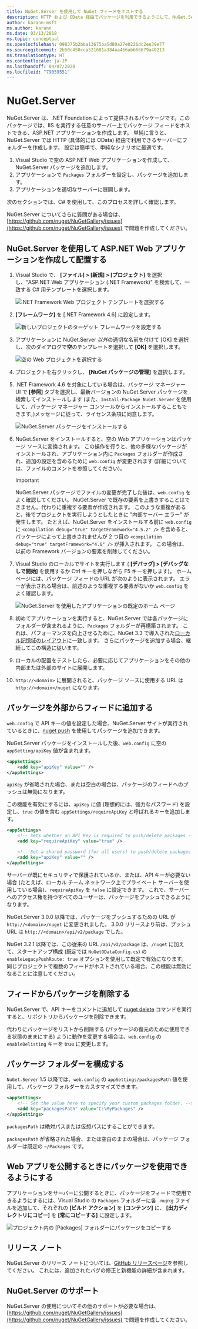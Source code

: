 ```yaml
---
title: NuGet.Server を使用して NuGet フィードをホストする
description: HTTP および OData 経由でパッケージを利用できるようにして、NuGet.Server を使用し、IIS を実行している任意のサーバー上に NuGet パッケージ フィードを作成およびホストする方法です。
author: karann-msft
ms.author: karann
ms.date: 03/13/2018
ms.topic: conceptual
ms.openlocfilehash: 098375b2bba13675ba5d80a27e0226dc2ee39e77
ms.sourcegitcommit: 2b50c450cca521681a384aa466ab666679a40213
ms.translationtype: HT
ms.contentlocale: ja-JP
ms.lasthandoff: 04/07/2020
ms.locfileid: "79059551"
---
```

# <a name="nugetserver"></a>NuGet.Server

NuGet.Server は、.NET Foundation によって提供されるパッケージです。このパッケージでは、IIS を実行する任意のサーバー上でパッケージ フィードをホストできる、ASP.NET アプリケーションを作成します。 単純に言うと、NuGet.Server では HTTP (具体的には OData) 経由で利用できるサーバーにフォルダーを作成します。 設定は簡単で、単純なシナリオに最適です。

1. Visual Studio で空の ASP.NET Web アプリケーションを作成して、NuGet.Server パッケージを追加します。
1. アプリケーションで `Packages` フォルダーを設定し、パッケージを追加します。
1. アプリケーションを適切なサーバーに展開します。

次のセクションでは、C# を使用して、このプロセスを詳しく確認します。

NuGet.Server についてさらに質問がある場合は、[https://github.com/nuget/NuGetGallery/issues](https://github.com/nuget/NuGetGallery/issues) で問題を作成してください。

## <a name="create-and-deploy-an-aspnet-web-application-with-nugetserver"></a>NuGet.Server を使用して ASP.NET Web アプリケーションを作成して配置する

1. Visual Studio で、 **[ファイル] > [新規] > [プロジェクト]** を選択し、"ASP.NET Web アプリケーション (.NET Framework)" を検索して、一致する C# 用テンプレートを選択します。

    ![.NET Framework Web プロジェクト テンプレートを選択する](media/Hosting_00-NuGet.Server-ProjectType.png)

1. **[フレームワーク]** を [.NET Framework 4.6] に設定します。

    ![新しいプロジェクトのターゲット フレームワークを設定する](media/Hosting_01-NuGet.Server-Set4.6.png)

1. アプリケーションに NuGet.Server *以外*の適切な名前を付けて [OK] を選択し、次のダイアログで**空**のテンプレートを選択して **[OK]** を選択します。

    ![空の Web プロジェクトを選択する](media/Hosting_02-NuGet.Server-Empty.png)

1. プロジェクトを右クリックし、 **[NuGet パッケージの管理]** を選択します。

1. .NET Framework 4.6 を対象にしている場合は、パッケージ マネージャー UI で **[参照]** タブを選択し、最新バージョンの NuGet.Server パッケージを検索してインストールします (また、`Install-Package NuGet.Server` を使用して、パッケージ マネージャー コンソールからインストールすることもできます。)メッセージに従って、ライセンス条項に同意します。

    ![NuGet.Server パッケージをインストールする](media/Hosting_03-NuGet.Server-Package.png)

1. NuGet.Server をインストールすると、空の Web アプリケーションはパッケージ ソースに変換されます。 この操作を行うと、他の多様なパッケージがインストールされ、アプリケーション内に `Packages` フォルダーが作成され、追加の設定を含めるために `web.config` が変更されます (詳細については、ファイルのコメントを参照してください)。

    > [!Important]
    > NuGet.Server パッケージでファイルの変更が完了した後は、`web.config` をよく確認してください。 NuGet.Server で既存の要素を上書きすることはできません。代わりに重複する要素が作成されます。 このような重複があると、後でプロジェクトを実行しようとしたときに "内部サーバー エラー" が発生します。 たとえば、NuGet.Server をインストールする前に `web.config` に `<compilation debug="true" targetFramework="4.5.2" />` を含めると、パッケージによって上書きされませんが 2 つ目の `<compilation debug="true" targetFramework="4.6" />` が挿入されます。 この場合は、以前の Framework バージョンの要素を削除してください。

1. Visual Studio のローカルでサイトを実行します ( **[デバッグ] > [デバッグなしで開始]** を使用するか Ctrl キーを押しながら F5 キーを押します)。 ホーム ページには、パッケージ フィードの URL が次のように表示されます。 エラーが表示される場合は、前述のような重複する要素がないか `web.config` をよく確認します。

    ![NuGet.Server を使用したアプリケーションの既定のホーム ページ](media/Hosting_04-NuGet.Server-FeedHomePage.png)

1.  初めてアプリケーションを実行すると、NuGet.Server では各パッケージにフォルダーが含まれるように、`Packages` フォルダーが再構築されます。 これは、パフォーマンスを向上させるために、NuGet 3.3 で導入された[ローカル記憶域のレイアウト](https://blog.nuget.org/20151118/nuget-3.3.html#folder-based-repository-commands)に一致します。 さらにパッケージを追加する場合、継続してこの構造に従います。

1. ローカルの配置をテストしたら、必要に応じてアプリケーションをその他の内部または外部のサイトに展開します。

1. `http://<domain>` に展開されると、パッケージ ソースに使用する URL は `http://<domain>/nuget` になります。

## <a name="adding-packages-to-the-feed-externally"></a>パッケージを外部からフィードに追加する

`web.config` で API キーの値を設定した場合、NuGet.Server サイトが実行されているときに、[nuget push](../reference/cli-reference/cli-ref-push.md) を使用してパッケージを追加できます。

NuGet.Server パッケージをインストールした後、`web.config` に空の `appSetting/apiKey` 値が含まれます。

```xml
<appSettings>
    <add key="apiKey" value="" />
</appSettings>
```

`apiKey` が省略された場合、または空白の場合は、パッケージのフィードへのプッシュは無効になります。

この機能を有効にするには、`apiKey` に値 (理想的には、強力なパスワード) を設定し、`true` の値を含む `appSettings/requireApiKey` と呼ばれるキーを追加します。

```xml
<appSettings>
    <!-- Sets whether an API Key is required to push/delete packages -->
    <add key="requireApiKey" value="true" />

    <!-- Set a shared password (for all users) to push/delete packages -->
    <add key="apiKey" value="" />
</appSettings>
```

サーバーが既にセキュリティで保護されているか、または、API キーが必要ない場合 (たとえば、ローカル チーム ネットワーク上でプライベート サーバーを使用している場合)、`requireApiKey` を `false` に設定できます。 これで、サーバーへのアクセス権を持つすべてのユーザーは、パッケージをプッシュできるようになります。

NuGet.Server 3.0.0 以降では、パッケージをプッシュするための URL が `http://<domain>/nuget` に変更されました。 3\.0.0 リリースより前は、プッシュ URL は `http://<domain>/api/v2/package` でした。

NuGet 3.2.1 以降では、この従来の URL `/api/v2/package` は、`/nuget` に加えて、スタートアップ構成 (既定では `NuGetODataConfig.cs`) の `enableLegacyPushRoute: true` オプションを使用して既定で有効になります。 同じプロジェクトで複数のフィードがホストされている場合、この機能は無効になることに注意してください。

## <a name="removing-packages-from-the-feed"></a>フィードからパッケージを削除する

NuGet.Server で、API キーをコメントに追加して [nuget delete](../reference/cli-reference/cli-ref-delete.md) コマンドを実行すると、リポジトリからパッケージを削除できます。

代わりにパッケージをリストから削除する (パッケージの復元のために使用できる状態のままにする) ように動作を変更する場合は、`web.config` の `enableDelisting` キーを true に変更します。

## <a name="configuring-the-packages-folder"></a>パッケージ フォルダーを構成する

`NuGet.Server` 1.5 以降では、`web.config` の `appSettings/packagesPath` 値を使用して、パッケージ フォルダーをカスタマイズできます。

```xml
<appSettings>
    <!-- Set the value here to specify your custom packages folder. -->
    <add key="packagesPath" value="C:\MyPackages" />
</appSettings>
```

`packagesPath` は絶対パスまたは仮想パスにすることができます。

`packagesPath` が省略された場合、または空白のままの場合は、パッケージ フォルダーは既定の `~/Packages` です。

## <a name="making-packages-available-when-you-publish-the-web-app"></a>Web アプリを公開するときにパッケージを使用できるようにする

アプリケーションをサーバーに公開するときに、パッケージをフィードで使用できるようにするには、Visual Studio の `Packages` フォルダーに各 `.nupkg` ファイルを追加して、それぞれの **[ビルド アクション]** を **[コンテンツ]** に、 **[出力ディレクトリにコピー]** を **[常にコピーする]** に設定します。

![プロジェクト内の [Packages] フォルダーにパッケージをコピーする](media/Hosting_05-NuGet.Server-Package-Folder.png)

## <a name="release-notes"></a>リリース ノート

NuGet.Server のリリース ノートについては、[GitHub リリースページ](https://github.com/NuGet/NuGet.Server/releases)を参照してください。
これには、追加されたバグの修正と新機能の詳細が含まれます。

## <a name="nugetserver-support"></a>NuGet.Server のサポート

NuGet.Server の使用についてその他のサポートが必要な場合は、[https://github.com/nuget/NuGetGallery/issues](https://github.com/nuget/NuGetGallery/issues) で問題を作成してください。
